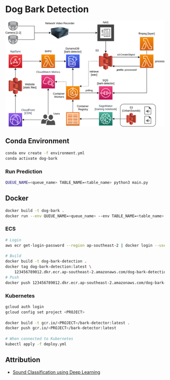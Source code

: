 # Dog Bark Detection

![Architecture Diagram](assets/bark-detector.png)

## Conda Environment

```bash
conda env create -f environment.yml
conda activate dog-bark
```

### Run Prediction

```bash
QUEUE_NAME=<queue_name> TABLE_NAME=<table_name> python3 main.py
```

## Docker

```bash
docker build -t dog-bark .
docker run --env QUEUE_NAME=<queue_name> --env TABLE_NAME=<table_name> dog-bark
```

### ECS

```bash
# Login
aws ecr get-login-password --region ap-southeast-2 | docker login --username AWS --password-stdin 123456789012.dkr.ecr.ap-southeast-2.amazonaws.com/dog-bark-detection

# Build
docker build -t dog-bark-detection .
docker tag dog-bark-detection:latest \
    123456789012.dkr.ecr.ap-southeast-2.amazonaws.com/dog-bark-detection:latest
# Push
docker push 123456789012.dkr.ecr.ap-southeast-2.amazonaws.com/dog-bark-detection:latest
```

### Kubernetes

```bash
gcloud auth login
gcloud config set project <PROJECT>

docker build -t gcr.io/<PROJECT>/bark-detector:latest .
docker push gcr.io/<PROJECT>/bark-detector:latest

# When connected to Kubernetes
kubectl apply -f deploy.yml
```

## Attribution

* [Sound Classification using Deep Learning](https://medium.com/@mikesmales/sound-classification-using-deep-learning-8bc2aa1990b7)
